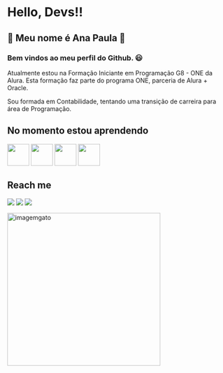 # Hello, Devs!! 
## :diamond_shape_with_a_dot_inside: Meu nome é Ana Paula :diamond_shape_with_a_dot_inside:

### Bem vindos ao meu perfil do Github. 😃

Atualmente estou na Formação Iniciante em Programação G8 - ONE da Alura. 
Esta formação faz parte do programa ONE, parceria de Alura + Oracle.

Sou formada em Contabilidade, tentando uma transição de carreira para área de Programação.

## No momento estou aprendendo 
<img src="https://cdn.jsdelivr.net/gh/devicons/devicon@latest/icons/javascript/javascript-original.svg" width="50" height="50"/> <img src="https://cdn.jsdelivr.net/gh/devicons/devicon@latest/icons/html5/html5-original-wordmark.svg" width="50" height="50"/> <img src="https://cdn.jsdelivr.net/gh/devicons/devicon@latest/icons/css3/css3-plain-wordmark.svg" width="50" height="50"/> <img src="https://cdn.jsdelivr.net/gh/devicons/devicon@latest/icons/github/github-original.svg" width="50" height="50" />
                                        
## Reach me 
                              
<a href="https://www.instagram.com/anapaulafreitasp/?next=%2F" target="_blank"><img loading="lazy" src="https://img.shields.io/badge/-Instagram-%23E4405F?style=for-the-badge&logo=instagram&logoColor=white" target="_blank"></a> <a href="https://t.me/anapaulafreitas" target="_blank"><img loading="lazy" src="https://img.shields.io/badge/-telegram-%230077B5?style=for-the-badge&log=telegram&logoColor=white" target="_blank"></a> <a href="https://www.duolingo.com/profile/ana.1f7lE4ho" target="_blank"><img loading="lazy" src="https://img.shields.io/badge/-duolingo-%230077B5?style=for-the-badge&logo=duolingo&logoColor=white" target="_blank"></a> 

  <img src="https://private-user-images.githubusercontent.com/197705244/411285210-9ce83ff9-1085-4202-9022-082fa25e0a0f.png?jwt=eyJhbGciOiJIUzI1NiIsInR5cCI6IkpXVCJ9.eyJpc3MiOiJnaXRodWIuY29tIiwiYXVkIjoicmF3LmdpdGh1YnVzZXJjb250ZW50LmNvbSIsImtleSI6ImtleTUiLCJleHAiOjE3MzkwNzUxOTQsIm5iZiI6MTczOTA3NDg5NCwicGF0aCI6Ii8xOTc3MDUyNDQvNDExMjg1MjEwLTljZTgzZmY5LTEwODUtNDIwMi05MDIyLTA4MmZhMjVlMGEwZi5wbmc_WC1BbXotQWxnb3JpdGhtPUFXUzQtSE1BQy1TSEEyNTYmWC1BbXotQ3JlZGVudGlhbD1BS0lBVkNPRFlMU0E1M1BRSzRaQSUyRjIwMjUwMjA5JTJGdXMtZWFzdC0xJTJGczMlMkZhd3M0X3JlcXVlc3QmWC1BbXotRGF0ZT0yMDI1MDIwOVQwNDIxMzRaJlgtQW16LUV4cGlyZXM9MzAwJlgtQW16LVNpZ25hdHVyZT03ZWU2MWJiZGVkZjQ1YzY0ODRmNTI2MGFjNWIxMzQ0NWY5NGVjMjE3OWMxZWFmNGMwYWVjYmM2ZDBlYWNhYTFmJlgtQW16LVNpZ25lZEhlYWRlcnM9aG9zdCJ9.lUxCcaqC5NpycVdqDGdT76znW4ppmCL9l939tmG2H-w" alt="imagemgato" width="350"/>


<!--
**anabridges/anabridges** is a ✨ _special_ ✨ repository because its `README.md` (this file) appears on your GitHub profile.

Here are some ideas to get you started:

- 🔭 I’m currently working on ...
- 🌱 I’m currently learning ...
- 👯 I’m looking to collaborate on ...
- 🤔 I’m looking for help with ...
- 💬 Ask me about ...
- 📫 How to reach me: ...
- 😄 Pronouns: ...
- ⚡ Fun fact: ...
-->
